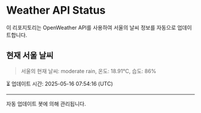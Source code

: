 
# Weather API Status

이 리포지토리는 OpenWeather API를 사용하여 서울의 날씨 정보를 자동으로 업데이트합니다.

## 현재 서울 날씨
> 서울의 현재 날씨: moderate rain, 온도: 18.91°C, 습도: 86%

⏳ 업데이트 시간: 2025-05-16 07:54:16 (UTC)

---
자동 업데이트 봇에 의해 관리됩니다.
